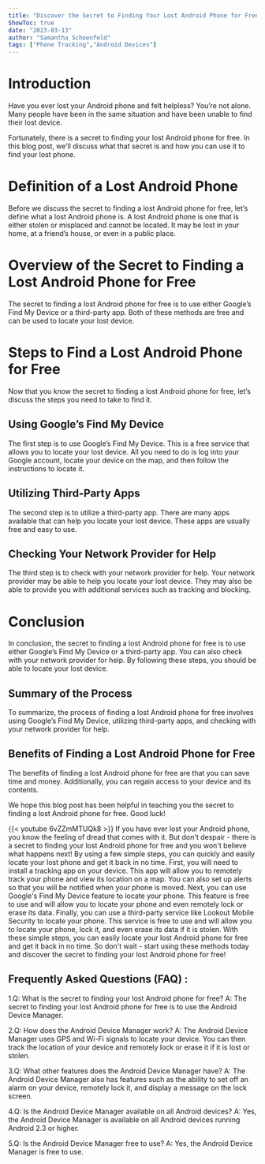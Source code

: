 ```yaml
---
title: "Discover the Secret to Finding Your Lost Android Phone for Free - You Won't Believe What Happens Next!"
ShowToc: true 
date: "2023-03-13"
author: "Samantha Schoenfeld" 
tags: ["Phone Tracking","Android Devices"]
---
```

# Introduction

Have you ever lost your Android phone and felt helpless? You’re not alone. Many people have been in the same situation and have been unable to find their lost device. 

Fortunately, there is a secret to finding your lost Android phone for free. In this blog post, we’ll discuss what that secret is and how you can use it to find your lost phone.

# Definition of a Lost Android Phone

Before we discuss the secret to finding a lost Android phone for free, let’s define what a lost Android phone is. A lost Android phone is one that is either stolen or misplaced and cannot be located. It may be lost in your home, at a friend’s house, or even in a public place.

# Overview of the Secret to Finding a Lost Android Phone for Free

The secret to finding a lost Android phone for free is to use either Google’s Find My Device or a third-party app. Both of these methods are free and can be used to locate your lost device. 

# Steps to Find a Lost Android Phone for Free

Now that you know the secret to finding a lost Android phone for free, let’s discuss the steps you need to take to find it. 

## Using Google’s Find My Device

The first step is to use Google’s Find My Device. This is a free service that allows you to locate your lost device. All you need to do is log into your Google account, locate your device on the map, and then follow the instructions to locate it. 

## Utilizing Third-Party Apps

The second step is to utilize a third-party app. There are many apps available that can help you locate your lost device. These apps are usually free and easy to use. 

## Checking Your Network Provider for Help

The third step is to check with your network provider for help. Your network provider may be able to help you locate your lost device. They may also be able to provide you with additional services such as tracking and blocking. 

# Conclusion

In conclusion, the secret to finding a lost Android phone for free is to use either Google’s Find My Device or a third-party app. You can also check with your network provider for help. By following these steps, you should be able to locate your lost device. 

## Summary of the Process

To summarize, the process of finding a lost Android phone for free involves using Google’s Find My Device, utilizing third-party apps, and checking with your network provider for help. 

## Benefits of Finding a Lost Android Phone for Free

The benefits of finding a lost Android phone for free are that you can save time and money. Additionally, you can regain access to your device and its contents. 

We hope this blog post has been helpful in teaching you the secret to finding a lost Android phone for free. Good luck!

{{< youtube 6vZZmMTUQk8 >}} 
If you have ever lost your Android phone, you know the feeling of dread that comes with it. But don't despair - there is a secret to finding your lost Android phone for free and you won't believe what happens next! By using a few simple steps, you can quickly and easily locate your lost phone and get it back in no time. First, you will need to install a tracking app on your device. This app will allow you to remotely track your phone and view its location on a map. You can also set up alerts so that you will be notified when your phone is moved. Next, you can use Google's Find My Device feature to locate your phone. This feature is free to use and will allow you to locate your phone and even remotely lock or erase its data. Finally, you can use a third-party service like Lookout Mobile Security to locate your phone. This service is free to use and will allow you to locate your phone, lock it, and even erase its data if it is stolen. With these simple steps, you can easily locate your lost Android phone for free and get it back in no time. So don't wait - start using these methods today and discover the secret to finding your lost Android phone for free!

## Frequently Asked Questions (FAQ) :
1.Q: What is the secret to finding your lost Android phone for free?
A: The secret to finding your lost Android phone for free is to use the Android Device Manager.

2.Q: How does the Android Device Manager work?
A: The Android Device Manager uses GPS and Wi-Fi signals to locate your device. You can then track the location of your device and remotely lock or erase it if it is lost or stolen.

3.Q: What other features does the Android Device Manager have?
A: The Android Device Manager also has features such as the ability to set off an alarm on your device, remotely lock it, and display a message on the lock screen.

4.Q: Is the Android Device Manager available on all Android devices?
A: Yes, the Android Device Manager is available on all Android devices running Android 2.3 or higher.

5.Q: Is the Android Device Manager free to use?
A: Yes, the Android Device Manager is free to use.


